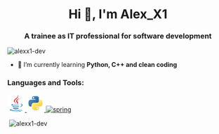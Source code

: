 <h1 align="center">Hi 👋, I'm Alex_X1</h1>
<h3 align="center">A trainee as IT professional for software development</h3>

<p align="left"> <img src="https://komarev.com/ghpvc/?username=alexx1-dev&label=Profile%20views&color=0e75b6&style=flat" alt="alexx1-dev" /> </p>

- 🌱 I’m currently learning **Python, C++ and clean coding**

<p align="left">
</p>

<h3 align="left">Languages and Tools:</h3>
<p align="left"> <a href="https://www.java.com" target="_blank" rel="noreferrer"> <img src="https://raw.githubusercontent.com/devicons/devicon/master/icons/java/java-original.svg" alt="java" width="40" height="40"/> </a> <a href="https://www.python.org" target="_blank" rel="noreferrer"> <img src="https://raw.githubusercontent.com/devicons/devicon/master/icons/python/python-original.svg" alt="python" width="40" height="40"/> </a> <a href="https://spring.io/" target="_blank" rel="noreferrer"> <img src="https://www.vectorlogo.zone/logos/springio/springio-icon.svg" alt="spring" width="40" height="40"/> </a> </p>

<p>&nbsp;<img align="center" src="https://github-readme-stats.vercel.app/api?username=alexx1-dev&show_icons=true&locale=en" alt="alexx1-dev" /></p>

